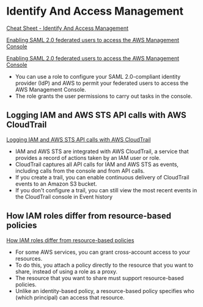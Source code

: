 # Identify And Access Management

[Cheat Sheet - Identify And Access Management](https://tutorialsdojo.com/aws-cloudtrail)

[Enabling SAML 2.0 federated users to access the AWS Management Console](https://docs.aws.amazon.com/IAM/latest/UserGuide/id_roles_providers_enable-console-saml.html)

[Enabling SAML 2.0 federated users to access the AWS Management Console](https://docs.aws.amazon.com/IAM/latest/UserGuide/id_roles_providers_enable-console-saml.html)

- You can use a role to configure your SAML 2.0-compliant identity provider (IdP) and AWS to permit your federated users to access the AWS Management Console. 
- The role grants the user permissions to carry out tasks in the console.


## Logging IAM and AWS STS API calls with AWS CloudTrail

[Logging IAM and AWS STS API calls with AWS CloudTrail](https://docs.aws.amazon.com/IAM/latest/UserGuide/cloudtrail-integration.html)

- IAM and AWS STS are integrated with AWS CloudTrail, a service that provides a record of actions taken by an IAM user or role.
- CloudTrail captures all API calls for IAM and AWS STS as events, including calls from the console and from API calls. 
- If you create a trail, you can enable continuous delivery of CloudTrail events to an Amazon S3 bucket. 
- If you don't configure a trail, you can still view the most recent events in the CloudTrail console in Event history



## How IAM roles differ from resource-based policies

[How IAM roles differ from resource-based policies](https://docs.aws.amazon.com/IAM/latest/UserGuide/id_roles_compare-resource-policies.html)

- For some AWS services, you can grant cross-account access to your resources.
- To do this, you attach a policy directly to the resource that you want to share, instead of using a role as a proxy.
- The resource that you want to share must support resource-based policies. 
-  Unlike an identity-based policy, a resource-based policy specifies who (which principal) can access that resource.